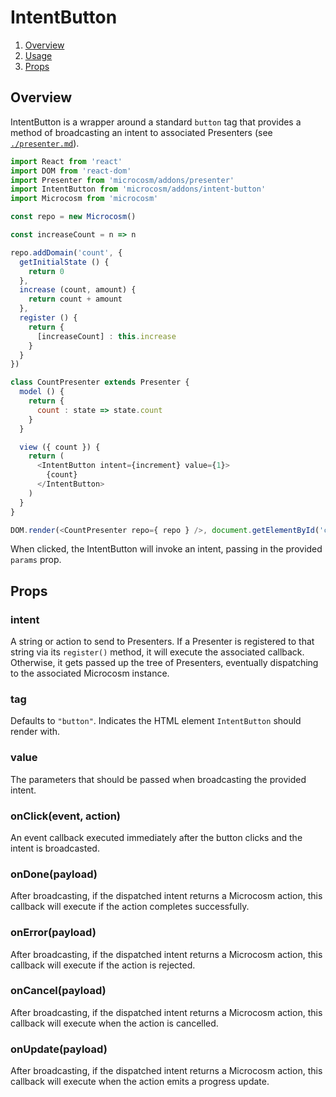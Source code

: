 # IntentButton

1. [Overview](#overview)
2. [Usage](#usage)
3. [Props](#props)

## Overview

IntentButton is a wrapper around a standard `button` tag that provides
a method of broadcasting an intent to associated Presenters
(see [`./presenter.md`](./presenter.md)).

```javascript
import React from 'react'
import DOM from 'react-dom'
import Presenter from 'microcosm/addons/presenter'
import IntentButton from 'microcosm/addons/intent-button'
import Microcosm from 'microcosm'

const repo = new Microcosm()

const increaseCount = n => n

repo.addDomain('count', {
  getInitialState () {
    return 0
  },
  increase (count, amount) {
    return count + amount
  },
  register () {
    return {
      [increaseCount] : this.increase
    }
  }
})

class CountPresenter extends Presenter {
  model () {
    return {
      count : state => state.count
    }
  }

  view ({ count }) {
    return (
      <IntentButton intent={increment} value={1}>
        {count}
      </IntentButton>
    )
  }
}

DOM.render(<CountPresenter repo={ repo } />, document.getElementById('container'))
```

When clicked, the IntentButton will invoke an intent, passing in the
provided `params` prop.

## Props

### intent

A string or action to send to Presenters. If a Presenter is registered
to that string via its `register()` method, it will execute the
associated callback. Otherwise, it gets passed up the tree of
Presenters, eventually dispatching to the associated Microcosm
instance.

### tag

Defaults to `"button"`. Indicates the HTML element `IntentButton`
should render with.

### value

The parameters that should be passed when broadcasting the provided intent.

### onClick(event, action)

An event callback executed immediately after the button clicks and the
intent is broadcasted.

### onDone(payload)

After broadcasting, if the dispatched intent returns a Microcosm
action, this callback will execute if the action completes successfully.

### onError(payload)

After broadcasting, if the dispatched intent returns a Microcosm
action, this callback will execute if the action is rejected.

### onCancel(payload)

After broadcasting, if the dispatched intent returns a Microcosm
action, this callback will execute when the action is cancelled.

### onUpdate(payload)

After broadcasting, if the dispatched intent returns a Microcosm
action, this callback will execute when the action emits a progress
update.
